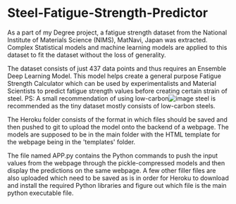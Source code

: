 # Steel-Fatigue-Strength-Predictor
As a part of my Degree project, a fatigue strength dataset from the National Institute of Materials Science (NIMS), MatNavi, Japan was extracted. Complex Statistical models and machine learning models are applied to this dataset to fit the dataset without the loss of generality.

The dataset consists of just 437 data points and thus requires an Ensemble Deep Learning Model. This model helps create a general purpose Fatigue Strength Calculator which can be used by experimentalists and Material Scientists to predict fatigue strength values before creating certain strain of steel.
PS: A small recommendation of using low-carbon![image](https://github.com/AshishKumarSingh03/Steel-Fatigue-Strength-Predictor/assets/116654089/87546d51-4817-4e10-b46f-649481746b0e)
 steel is recommended as the tiny dataset mostly consists of low-carbon steels.

The Heroku folder consists of the format in which files should be saved and then pushed to git to upload the model onto the backend of a webpage. The models are supposed to be in the main folder with the HTML template for the webpage being in the 'templates' folder.

The file named APP.py contains the Python commands to push the input values from the webpage through the pickle-compressed models and then display the predictions on the same webpage. A few other filler files are also uploaded which need to be saved as is in order for Heroku to download and install the required Python libraries and figure out which file is the main python executable file.
